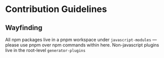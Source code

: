 # Contribution Guidelines

## Wayfinding
All npm packages live in a pnpm workspace under `javascript-modules` — please use pnpm over npm commands within here.
Non-javascript plugins live in the root-level `generator-plugins`
